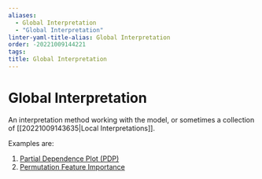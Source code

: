 ```yaml
---
aliases:
  - Global Interpretation
  - "Global Interpretation"
linter-yaml-title-alias: Global Interpretation
order: -20221009144221
tags: 
title: Global Interpretation
---
```


# Global Interpretation

An interpretation method working with the model, or sometimes a collection of [[20221009143635|Local Interpretations]].

Examples are:
1. [Partial Dependence Plot (PDP)](https://christophm.github.io/interpretable-ml-book/pdp.html)
2. [Permutation Feature Importance](https://christophm.github.io/interpretable-ml-book/feature-importance.html)

